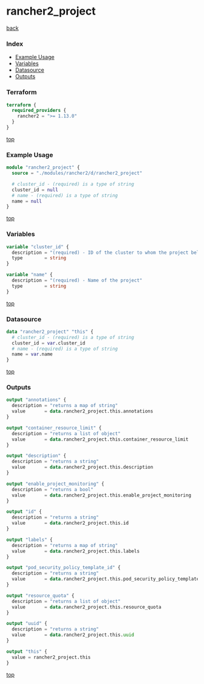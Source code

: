# rancher2_project

[back](../rancher2.md)

### Index

- [Example Usage](#example-usage)
- [Variables](#variables)
- [Datasource](#datasource)
- [Outputs](#outputs)

### Terraform

```terraform
terraform {
  required_providers {
    rancher2 = ">= 1.13.0"
  }
}
```

[top](#index)

### Example Usage

```terraform
module "rancher2_project" {
  source = "./modules/rancher2/d/rancher2_project"

  # cluster_id - (required) is a type of string
  cluster_id = null
  # name - (required) is a type of string
  name = null
}
```

[top](#index)

### Variables

```terraform
variable "cluster_id" {
  description = "(required) - ID of the cluster to whom the project belongs"
  type        = string
}

variable "name" {
  description = "(required) - Name of the project"
  type        = string
}
```

[top](#index)

### Datasource

```terraform
data "rancher2_project" "this" {
  # cluster_id - (required) is a type of string
  cluster_id = var.cluster_id
  # name - (required) is a type of string
  name = var.name
}
```

[top](#index)

### Outputs

```terraform
output "annotations" {
  description = "returns a map of string"
  value       = data.rancher2_project.this.annotations
}

output "container_resource_limit" {
  description = "returns a list of object"
  value       = data.rancher2_project.this.container_resource_limit
}

output "description" {
  description = "returns a string"
  value       = data.rancher2_project.this.description
}

output "enable_project_monitoring" {
  description = "returns a bool"
  value       = data.rancher2_project.this.enable_project_monitoring
}

output "id" {
  description = "returns a string"
  value       = data.rancher2_project.this.id
}

output "labels" {
  description = "returns a map of string"
  value       = data.rancher2_project.this.labels
}

output "pod_security_policy_template_id" {
  description = "returns a string"
  value       = data.rancher2_project.this.pod_security_policy_template_id
}

output "resource_quota" {
  description = "returns a list of object"
  value       = data.rancher2_project.this.resource_quota
}

output "uuid" {
  description = "returns a string"
  value       = data.rancher2_project.this.uuid
}

output "this" {
  value = rancher2_project.this
}
```

[top](#index)